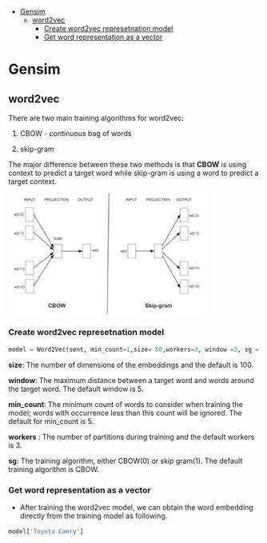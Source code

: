 <!--ts-->
   * [Gensim](#gensim)
      * [word2vec](#word2vec)
         * [Create word2vec represetnation model](#create-word2vec-represetnation-model)
         * [Get word representation as a vector](#get-word-representation-as-a-vector)

<!-- Added by: gil_diy, at: Mon 14 Feb 2022 09:34:29 IST -->

<!--te-->

# Gensim

## word2vec


There are two main training algorithms for word2vec:

1) CBOW - continuous bag of words

2) skip-gram

The major difference between these two methods is that **CBOW** is using context to predict a target word while skip-gram is using a word to predict a target context.

<p align="center" style="width:400px;" >
  <img src="images/nlp/word2vec.jpg" title="tool tip here">
</p>



### Create word2vec represetnation model
```python
model = Word2Vec(sent, min_count=1,size= 50,workers=3, window =3, sg = 1)
```

**size**: The number of dimensions of the embeddings and the default is 100.

**window**: The maximum distance between a target word and words around the target word. The default window is 5.

**min_count**: The minimum count of words to consider when training the model; words with occurrence less than this count will be ignored. The default for min_count is 5.

**workers** : The number of partitions during training and the default workers is 3.

**sg**: The training algorithm, either CBOW(0) or skip gram(1). The default training algorithm is CBOW.


### Get word representation as a vector 

* After training the word2vec model, we can obtain the word embedding directly from the training model as following.

```python
model['Toyota Camry']
```